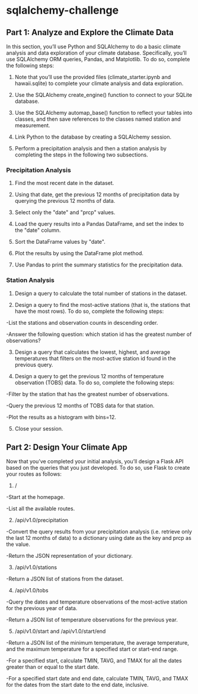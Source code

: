 # sqlalchemy-challenge

## Part 1: Analyze and Explore the Climate Data
In this section, you’ll use Python and SQLAlchemy to do a basic climate analysis and data exploration of your climate database. Specifically, you’ll use SQLAlchemy ORM queries, Pandas, and Matplotlib. To do so, complete the following steps:

1. Note that you’ll use the provided files (climate_starter.ipynb and hawaii.sqlite) to complete your climate analysis and data exploration.

2. Use the SQLAlchemy create_engine() function to connect to your SQLite database.

3. Use the SQLAlchemy automap_base() function to reflect your tables into classes, and then save references to the classes named station and measurement.

4. Link Python to the database by creating a SQLAlchemy session.

5. Perform a precipitation analysis and then a station analysis by completing the steps in the following two subsections.

### Precipitation Analysis
1. Find the most recent date in the dataset.

2. Using that date, get the previous 12 months of precipitation data by querying the previous 12 months of data.

3. Select only the "date" and "prcp" values.

4. Load the query results into a Pandas DataFrame, and set the index to the "date" column.

5. Sort the DataFrame values by "date".

6. Plot the results by using the DataFrame plot method.

7. Use Pandas to print the summary statistics for the precipitation data.

### Station Analysis
1. Design a query to calculate the total number of stations in the dataset.

2. Design a query to find the most-active stations (that is, the stations that have the most rows). To do so, complete the following steps:

-List the stations and observation counts in descending order.

-Answer the following question: which station id has the greatest number of observations?

3. Design a query that calculates the lowest, highest, and average temperatures that filters on the most-active station id found in the previous query.

4. Design a query to get the previous 12 months of temperature observation (TOBS) data. To do so, complete the following steps:

-Filter by the station that has the greatest number of observations.

-Query the previous 12 months of TOBS data for that station.

-Plot the results as a histogram with bins=12.

5. Close your session.

## Part 2: Design Your Climate App
Now that you’ve completed your initial analysis, you’ll design a Flask API based on the queries that you just developed. To do so, use Flask to create your routes as follows:

1. /

-Start at the homepage.

-List all the available routes.

2. /api/v1.0/precipitation

-Convert the query results from your precipitation analysis (i.e. retrieve only the last 12 months of data) to a dictionary using date as the key and prcp as the value.

-Return the JSON representation of your dictionary.

3. /api/v1.0/stations

-Return a JSON list of stations from the dataset.

4. /api/v1.0/tobs

-Query the dates and temperature observations of the most-active station for the previous year of data.

-Return a JSON list of temperature observations for the previous year.

5. /api/v1.0/start and /api/v1.0/start/end

-Return a JSON list of the minimum temperature, the average temperature, and the maximum temperature for a specified start or start-end range.

-For a specified start, calculate TMIN, TAVG, and TMAX for all the dates greater than or equal to the start date.

-For a specified start date and end date, calculate TMIN, TAVG, and TMAX for the dates from the start date to the end date, inclusive.



